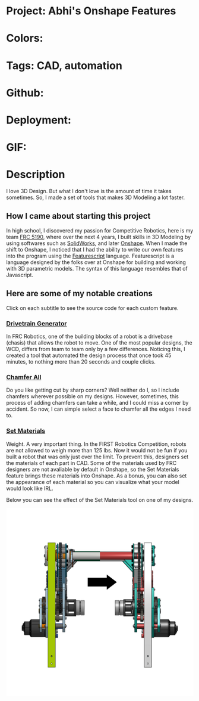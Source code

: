 # Project: Abhi's Onshape Features

# Colors:

# Tags: CAD, automation

# Github:

# Deployment:

# GIF:

# Description

I love 3D Design. But what I don't love is the amount of time it takes
sometimes. So, I made a set of tools that makes 3D Modeling a lot faster.

#####

## How I came about starting this project

In high school, I discovered my passion for Competitive Robotics, here is my
team [FRC 5190](https://www.ghrobotics.org), where over the next 4 years, I
built skills in 3D Modeling by using softwares such as
[SolidWorks](https://www.solidworks.com), and later
[Onshape](https://www.onshape.com/en/). When I made the shift to Onshape, I
noticed that I had the ability to write our own features into the program using
the [Featurescript](https://cad.onshape.com/FsDoc/) language. Featurescript is a
language designed by the folks over at Onshape for building and working with 3D
parametric models. The syntax of this language resembles that of Javascript.

## Here are some of my notable creations

Click on each subtitle to see the source code for each custom feature.

### [Drivetrain Generator](https://cad.onshape.com/documents/96d32fd4fe5341563a402ecd/v/67d9e6b8eabf48e030f6ffff/e/1d3de11ced3d680525700399)

In FRC Robotics, one of the building blocks of a robot is a drivebase (chasis)
that allows the robot to move. One of the most popular designs, the WCD, differs
from team to team only by a few differences. Noticing this, I created a tool
that automated the design process that once took 45 minutes, to nothing more
than 20 seconds and couple clicks.

### [Chamfer All](https://cad.onshape.com/documents/96d32fd4fe5341563a402ecd/w/0366fc53bc15b9d91febc38f/e/1e83f1d37bdfac52ab0f1c71)

Do you like getting cut by sharp corners? Well neither do I, so I include
chamfers wherever possible on my designs. However, sometimes, this process of
adding chamfers can take a while, and I could miss a corner by accident. So now,
I can simple select a face to chamfer all the edges I need to.

### [Set Materials](https://cad.onshape.com/documents/96d32fd4fe5341563a402ecd/v/67d9e6b8eabf48e030f6ffff/e/d7f04278e0325b6d4426ca34)

Weight. A very important thing. In the FIRST Robotics Competition, robots are
not allowed to weigh more than 125 lbs. Now it would not be fun if you built a
robot that was only just over the limit. To prevent this, designers set the
materials of each part in CAD. Some of the materials used by FRC designers are
not avaliable by default in Onshape, so the Set Materials feature brings these
materials into Onshape. As a bonus, you can also set the appearance of each
material so you can visualize what your model would look like IRL.

Below you can see the effect of the Set Materials tool on one of my designs.

![Set Materials](../../../public/Images/Set-Materials.png)

